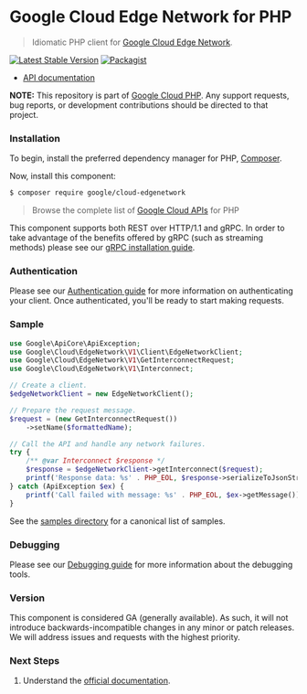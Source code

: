 # Google Cloud Edge Network for PHP

> Idiomatic PHP client for [Google Cloud Edge Network](https://cloud.google.com/distributed-cloud/edge/latest/docs).

[![Latest Stable Version](https://poser.pugx.org/google/cloud-edgenetwork/v/stable)](https://packagist.org/packages/google/cloud-edgenetwork) [![Packagist](https://img.shields.io/packagist/dm/google/cloud-edgenetwork.svg)](https://packagist.org/packages/google/cloud-edgenetwork)

* [API documentation](https://cloud.google.com/php/docs/reference/cloud-edgenetwork/latest)

**NOTE:** This repository is part of [Google Cloud PHP](https://github.com/googleapis/google-cloud-php). Any
support requests, bug reports, or development contributions should be directed to
that project.

### Installation

To begin, install the preferred dependency manager for PHP, [Composer](https://getcomposer.org/).

Now, install this component:

```sh
$ composer require google/cloud-edgenetwork
```

> Browse the complete list of [Google Cloud APIs](https://cloud.google.com/php/docs/reference)
> for PHP

This component supports both REST over HTTP/1.1 and gRPC. In order to take advantage of the benefits
offered by gRPC (such as streaming methods) please see our
[gRPC installation guide](https://cloud.google.com/php/grpc).

### Authentication

Please see our [Authentication guide](https://github.com/googleapis/google-cloud-php/blob/main/AUTHENTICATION.md) for more information
on authenticating your client. Once authenticated, you'll be ready to start making requests.

### Sample

```php
use Google\ApiCore\ApiException;
use Google\Cloud\EdgeNetwork\V1\Client\EdgeNetworkClient;
use Google\Cloud\EdgeNetwork\V1\GetInterconnectRequest;
use Google\Cloud\EdgeNetwork\V1\Interconnect;

// Create a client.
$edgeNetworkClient = new EdgeNetworkClient();

// Prepare the request message.
$request = (new GetInterconnectRequest())
    ->setName($formattedName);

// Call the API and handle any network failures.
try {
    /** @var Interconnect $response */
    $response = $edgeNetworkClient->getInterconnect($request);
    printf('Response data: %s' . PHP_EOL, $response->serializeToJsonString());
} catch (ApiException $ex) {
    printf('Call failed with message: %s' . PHP_EOL, $ex->getMessage());
}
```

See the [samples directory](https://github.com/googleapis/google-cloud-php-edgenetwork/tree/main/samples) for a canonical list of samples.

### Debugging

Please see our [Debugging guide](https://github.com/googleapis/google-cloud-php/blob/main/DEBUG.md)
for more information about the debugging tools.

### Version

This component is considered GA (generally available). As such, it will not introduce backwards-incompatible changes in
any minor or patch releases. We will address issues and requests with the highest priority.

### Next Steps

1. Understand the [official documentation](https://cloud.google.com/distributed-cloud/edge/latest/docs/apis).
